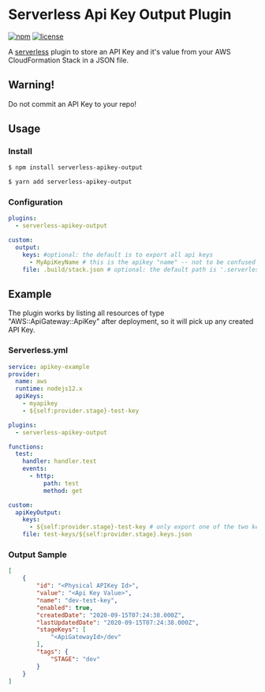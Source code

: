 # Serverless Api Key Output Plugin

[![npm](https://img.shields.io/npm/v/serverless-apikey-output)](https://www.npmjs.com/package/serverless-apikey-output)
[![license](https://img.shields.io/github/license/andrewtomai/serverless-apikey-output)](https://github.com/andrewtomai/serverless-apikey-output/blob/master/LICENCE.MD)

A [serverless](https://serverless.com) plugin to store an API Key and it's value from your AWS CloudFormation Stack in a JSON file.

## Warning!
Do not commit an API Key to your repo!

## Usage

### Install
```bash
$ npm install serverless-apikey-output
```

```bash
$ yarn add serverless-apikey-output
```

### Configuration

```yaml
plugins:
  - serverless-apikey-output

custom:
  output:
    keys: #optional: the default is to export all api keys
      - MyApiKeyName # this is the apikey "name" -- not to be confused with the cloudformation logicalId
    file: .build/stack.json # optional: the default path is '.serverless-apikey-output/${self:provider.stage}.keys.json'
```

## Example

The plugin works by listing all resources of type "AWS::ApiGateway::ApiKey" after deployment, so it will pick up any created API Key.

### Serverless.yml

```yaml
service: apikey-example
provider:
  name: aws
  runtime: nodejs12.x
  apiKeys:
    - myapikey
    - ${self:provider.stage}-test-key

plugins:
  - serverless-apikey-output

functions:
  test:
    handler: handler.test
    events:
      - http:
          path: test
          method: get

custom:
  apiKeyOutput:
    keys:
      - ${self:provider.stage}-test-key # only export one of the two keys created
    file: test-keys/${self:provider.stage}.keys.json
```

### Output Sample

```json
[
    {
        "id": "<Physical APIKey Id>",
        "value": "<Api Key Value>",
        "name": "dev-test-key",
        "enabled": true,
        "createdDate": "2020-09-15T07:24:38.000Z",
        "lastUpdatedDate": "2020-09-15T07:24:38.000Z",
        "stageKeys": [
            "<ApiGatewayId>/dev"
        ],
        "tags": {
            "STAGE": "dev"
        }
    }
]
```